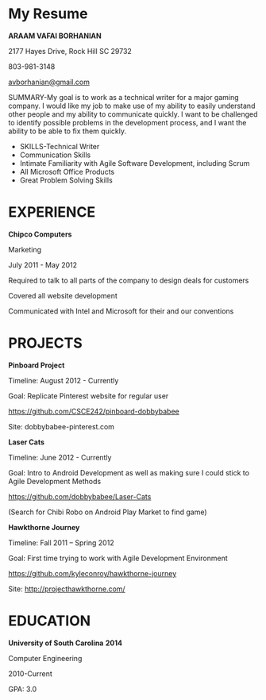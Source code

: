 My Resume
============

**ARAAM VAFAI BORHANIAN**

2177 Hayes Drive, Rock Hill SC 29732

803-981-3148

avborhanian@gmail.com  

SUMMARY-My goal is to work as a technical writer for a major gaming company. I would like my job to make use of my ability to easily understand other people and my ability to communicate quickly. I want to be challenged to identify possible problems in the development process, and I want the ability to be able to fix them quickly.





*    SKILLS-Technical Writer
*    Communication Skills
*    Intimate Familiarity with Agile Software Development, including Scrum
*    All Microsoft Office Products
*    Great Problem Solving Skills


>

EXPERIENCE
============

**Chipco Computers**

Marketing

July 2011 - May 2012

Required to talk to all parts of the company to design deals for customers

Covered all website development

Communicated with Intel and Microsoft for their and our conventions



PROJECTS
============
**Pinboard Project**

Timeline: August 2012 - Currently

Goal: Replicate Pinterest website for regular user

https://github.com/CSCE242/pinboard-dobbybabee

Site: dobbybabee-pinterest.com


**Laser Cats**

Timeline: June 2012 - Currently

Goal: Intro to Android Development as well as making sure I could stick to Agile Development Methods

https://github.com/dobbybabee/Laser-Cats

(Search for Chibi Robo on Android Play Market to find game)


**Hawkthorne Journey**

Timeline: Fall 2011 – Spring 2012

Goal: First time trying to work with Agile Development Environment

https://github.com/kyleconroy/hawkthorne-journey

Site: http://projecthawkthorne.com/


EDUCATION
============
**University of South Carolina** **2014**

Computer Engineering

2010-Current

GPA: 3.0
